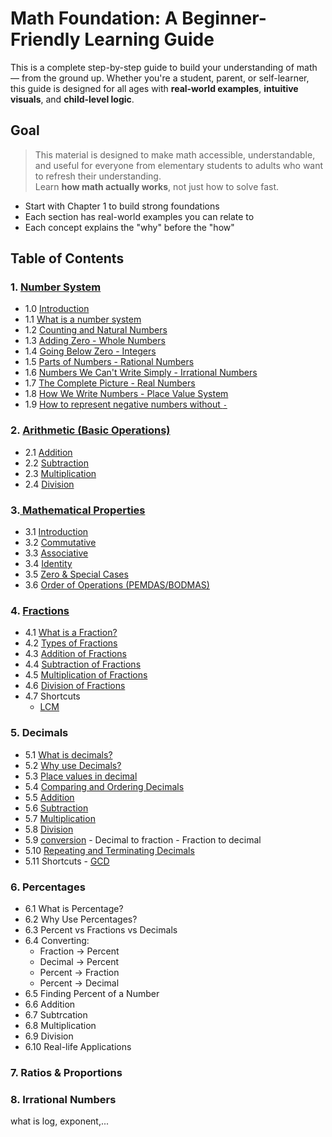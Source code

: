 # Math Foundation: A Beginner-Friendly Learning Guide

This is a complete step-by-step guide to build your understanding of math — from the ground up. Whether you're a student, parent, or self-learner, this guide is designed for all ages with **real-world examples**, **intuitive visuals**, and **child-level logic**.


## Goal
> This material is designed to make math accessible, understandable, and useful for everyone from elementary students to adults who want to refresh their understanding.  
> Learn **how math actually works**, not just how to solve fast.

* Start with Chapter 1 to build strong foundations
* Each section has real-world examples you can relate to
* Each concept explains the "why" before the "how"


## Table of Contents

### 1. [Number System](./Number_system/README.md#chapter-1-understanding-numbers-)
- 1.0 [Introduction](./Number_system/README.md#introduction)
- 1.1 [What is a number system](./Number_system/README.md#what-is-number-system)
- 1.2 [Counting and Natural Numbers](./Number_system/README.md#counting-and-natural-numbers)
- 1.3 [Adding Zero - Whole Numbers](./Number_system/README.md#adding-zero---whole-numbers)
- 1.4 [Going Below Zero - Integers](./Number_system/README.md#going-below-zero---integers)
- 1.5 [Parts of Numbers - Rational Numbers](./Number_system/README.md#parts-of-numbers---rational-numbers) 
- 1.6 [Numbers We Can't Write Simply - Irrational Numbers](./Number_system/README.md#numbers-we-cant-write-simply---irrational-numbers)
- 1.7 [The Complete Picture - Real Numbers](./Number_system/README.md#the-complete-picture---real-numbers)
- 1.8 [How We Write Numbers - Place Value System](./Number_system/README.md#how-we-write-numbers---place-value-system)
- 1.9 [How to represent negative numbers without `-`](./Number_system/BASE-2.md)


### 2. [Arithmetic (Basic Operations)](./Airthmetic/README.md#chapter-2-arithmetic)
- 2.1 [Addition](./Airthmetic/README.md#addition)
- 2.2 [Subtraction](./Airthmetic/README.md#subtraction)
- 2.3 [Multiplication](./Airthmetic/README.md#multiplication)
- 2.4 [Division](./Airthmetic/README.md#division)

### 3.[ Mathematical Properties](./properties/README.md#chapter-3-mathematical-properties)
- 3.1 [Introduction](./properties/README.md#introduction)
- 3.2 [Commutative](./properties/README.md#commutative-property)
- 3.3 [Associative ](./properties/README.md#associative-property)
- 3.4 [Identity](./properties/README.md#identity-property)
- 3.5 [Zero & Special Cases](./properties/README.md#zero--special-cases)
- 3.6 [Order of Operations (PEMDAS/BODMAS)](./properties/README.md#order-of-operations-pemdasbodmas)


### 4. [Fractions](./Fractions/README.md#chapter-4-fractions)
- 4.1 [What is a Fraction?](./Fractions/README.md#what-is-a-fraction)
- 4.2 [Types of Fractions](./Fractions/README.md#types-of-fractions)
- 4.3 [Addition of Fractions](./Fractions/README.md#addition)
- 4.4 [Subtraction of Fractions](./Fractions/README.md#subtraction)
- 4.5 [Multiplication of Fractions](./Fractions/README.md#multiplication)
- 4.6 [Division of Fractions](./Fractions/README.md#division)
- 4.7 Shortcuts
  - [LCM](./Fractions/README.md#lcm-least-common-multiple)


### 5. Decimals
- 5.1 [What is decimals?](./Decimals/README.md#what-is-decimal)
- 5.2 [Why use Decimals?](./Decimals/README.md#why-use-decimals)
- 5.3 [Place values in decimal](./Decimals/README.md#structure-of-a-decimal)
- 5.4 [Comparing and Ordering Decimals](./Decimals/README.md#comparing-and-ordering-decimals)
- 5.5 [Addition](./Decimals/README.md#addition)
- 5.6 [Subtraction](./Decimals/README.md#subtraction)
- 5.7 [Multiplication](./Decimals/README.md#multiplication)
- 5.8 [Division](./Decimals/README.md#division)
- 5.9 [conversion](./Decimals/README.md#conversion)
      - Decimal to fraction
      - Fraction to decimal
- 5.10 [Repeating and Terminating Decimals](./Decimals/README.md#terminating-decimals)
- 5.11 Shortcuts
      - [GCD](./Decimals/README.md#gcd-greatest-common-divisior)


### 6. Percentages
- 6.1 What is Percentage?
- 6.2 Why Use Percentages?
- 6.3 Percent vs Fractions vs Decimals
- 6.4 Converting:
   - Fraction -> Percent
   - Decimal -> Percent
   - Percent -> Fraction
   - Percent -> Decimal
- 6.5 Finding Percent of a Number
- 6.6 Addition
- 6.7 Subtrcation
- 6.8 Multiplication 
- 6.9 Division
- 6.10 Real-life Applications

### 7. Ratios & Proportions

### 8. Irrational Numbers
what is log, exponent,...
